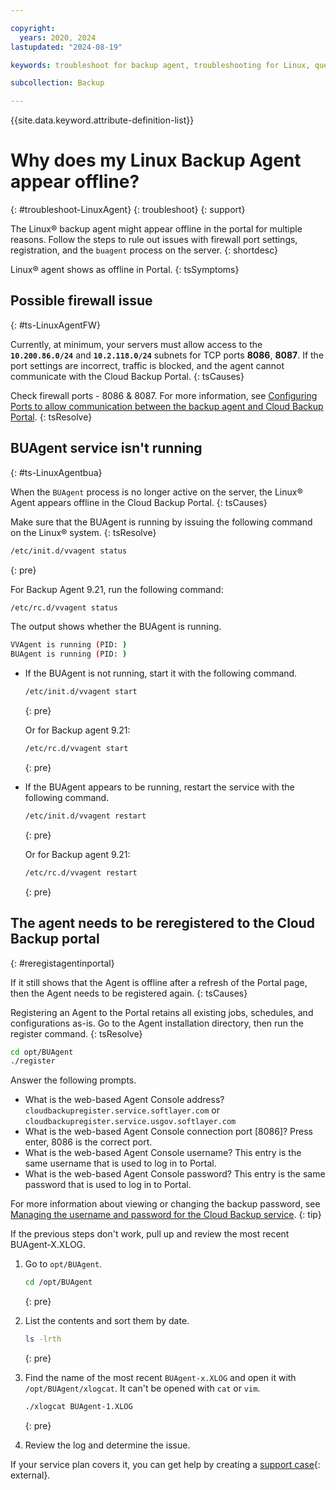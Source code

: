 ```yaml
---

copyright:
  years: 2020, 2024
lastupdated: "2024-08-19"

keywords: troubleshoot for backup agent, troubleshooting for Linux, question about backup agent, troubleshooting backup, backup agent offline

subcollection: Backup

---
```


{{site.data.keyword.attribute-definition-list}}

# Why does my Linux Backup Agent appear offline?
{: #troubleshoot-LinuxAgent}
{: troubleshoot}
{: support}

The Linux&reg; backup agent might appear offline in the portal for multiple reasons. Follow the steps to rule out issues with firewall port settings, registration, and the `buagent` process on the server.
{: shortdesc}

Linux&reg; agent shows as offline in Portal.
{: tsSymptoms}

## Possible firewall issue
{: #ts-LinuxAgentFW}

Currently, at minimum, your servers must allow access to the **`10.200.86.0/24`** and **`10.2.118.0/24`** subnets for TCP ports **8086**, **8087**. If the port settings are incorrect, traffic is blocked, and the agent cannot communicate with the Cloud Backup Portal.
{: tsCauses}

Check firewall ports - 8086 & 8087. For more information, see [Configuring Ports to allow communication between the backup agent and Cloud Backup Portal](/docs/Backup?topic=Backup-portinfo).
{: tsResolve}

## BUAgent service isn't running
{: #ts-LinuxAgentbua}

When the `BUAgent` process is no longer active on the server, the Linux&reg; Agent appears offline in the Cloud Backup Portal.
{: tsCauses}

Make sure that the BUAgent is running by issuing the following command on the Linux&reg; system.
{: tsResolve}

```sh
/etc/init.d/vvagent status
```
{: pre}

For Backup Agent 9.21, run the following command:

```sh
/etc/rc.d/vvagent status
```

The output shows whether the BUAgent is running.
```sh
VVAgent is running (PID: )
BUAgent is running (PID: )
```

* If the BUAgent is not running, start it with the following command.
   ```sh
   /etc/init.d/vvagent start
   ```
   {: pre}

   Or for Backup agent 9.21:

   ```sh
   /etc/rc.d/vvagent start
   ```
   {: pre}

* If the BUAgent appears to be running, restart the service with the following command.
   ```sh
   /etc/init.d/vvagent restart
   ```
   {: pre}

   Or for Backup agent 9.21:

   ```sh
   /etc/rc.d/vvagent restart
   ```
   {: pre}

## The agent needs to be reregistered to the Cloud Backup portal
{: #reregistagentinportal}

If it still shows that the Agent is offline after a refresh of the Portal page, then the Agent needs to be registered again.
{: tsCauses}

Registering an Agent to the Portal retains all existing jobs, schedules, and configurations as-is. Go to the Agent installation directory, then run the register command.
{: tsResolve}

```sh
cd opt/BUAgent
./register
```

Answer the following prompts.
* What is the web-based Agent Console address? `cloudbackupregister.service.softlayer.com` or `cloudbackupregister.service.usgov.softlayer.com`
* What is the web-based Agent Console connection port [8086]? Press enter, 8086 is the correct port.
* What is the web-based Agent Console username? This entry is the same username that is used to log in to Portal.
* What is the web-based Agent Console password? This entry is the same password that is used to log in to Portal.

For more information about viewing or changing the backup password, see [Managing the username and password for the Cloud Backup service](/docs/Backup?topic=Backup-changePassword).
{: tip}

If the previous steps don't work, pull up and review the most recent BUAgent-X.XLOG.

1. Go to `opt/BUAgent`.
   ```sh
   cd /opt/BUAgent
   ```
   {: pre}

2.  List the contents and sort them by date.
    ```sh
    ls -lrth
    ```
    {: pre}

3. Find the name of the most recent `BUAgent-x.XLOG` and open it with `/opt/BUAgent/xlogcat`. It can't be opened with `cat` or `vim`.
   ```sh
   ./xlogcat BUAgent-1.XLOG
   ```
   {: pre}

4. Review the log and determine the issue.

If your service plan covers it, you can get help by creating a [support case](https://cloud.ibm.com/unifiedsupport/supportcenter){: external}.
